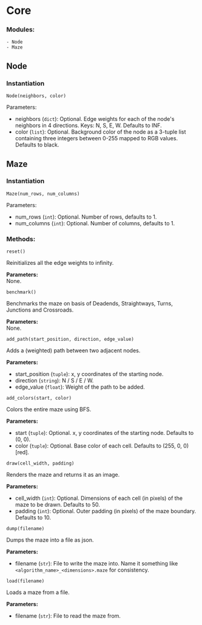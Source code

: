 # Core
### Modules:  
```
- Node
- Maze
```

## Node
### Instantiation
```
Node(neighbors, color)
```
Parameters: 
- neighbors (`dict`): Optional. Edge weights for each of the node's neighbors in 4 directions. Keys: N, S, E, W. Defaults to INF.
- color (`list`): Optional. Background color of the node as a 3-tuple list containing three integers between 0-255 mapped to RGB values. Defaults to black.

## Maze
### Instantiation
``` 
Maze(num_rows, num_columns) 
```
Parameters: 
- num_rows (`int`): Optional. Number of rows, defaults to 1.
- num_columns (`int`): Optional. Number of columns, defaults to 1.


### Methods:
```
reset()
```
Reinitializes all the edge weights to infinity. 
   
**Parameters:**  
None.
```
benchmark()
```
Benchmarks the maze on basis of Deadends, Straightways, Turns, Junctions and Crossroads. 
   
**Parameters:**  
None.

```
add_path(start_position, direction, edge_value)
```
Adds a (weighted) path between two adjacent nodes.

**Parameters:**
- start_position (`tuple`): x, y coordinates of the starting node.
- direction (`string`): N / S / E / W.
- edge_value (`float`): Weight of the path to be added.

```
add_colors(start, color)
```
Colors the entire maze using BFS.

**Parameters:**
- start (`tuple`): Optional. x, y coordinates of the starting node. Defaults to (0, 0).
- color (`tuple`): Optional. Base color of each cell. Defaults to (255, 0, 0) [red]. 

```
draw(cell_width, padding)
```
Renders the maze and returns it as an image.

**Parameters:**
- cell_width (`int`): Optional. Dimensions of each cell (in pixels) of the maze to be drawn. Defaults to 50.
- padding (`int`): Optional. Outer padding (in pixels) of the maze boundary. Defaults to 10.

```
dump(filename)
```
Dumps the maze into a file as json.

**Parameters:**
- filename (`str`): File to write the maze into. Name it something like `<algorithm_name>_<dimensions>.maze` for consistency.

```
load(filename)
```
Loads a maze from a file.

**Parameters:**
- filename (`str`): File to read the maze from.

